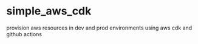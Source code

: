 # simple_aws_cdk
provision aws resources in dev  and prod environments using aws cdk and github actions

